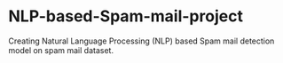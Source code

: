 # NLP-based-Spam-mail-project
Creating Natural Language Processing (NLP) based Spam mail detection model on spam mail dataset.
